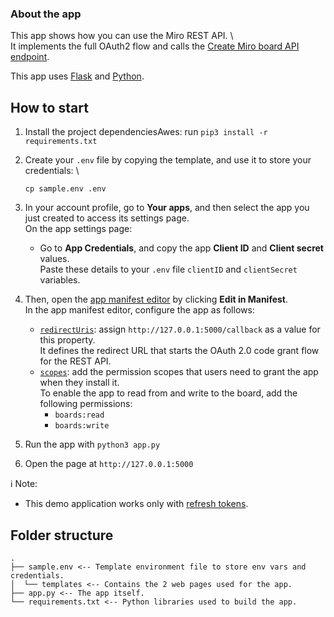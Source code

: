 ### About the app

This app shows how you can use the Miro REST API. \   
It implements the full OAuth2 flow and calls the [Create Miro board API endpoint](https://developers.miro.com/reference/create-board).

This app uses [Flask](https://flask.palletsprojects.com/en/2.1.x/) and [Python](https://www.python.org/).

## How to start

1. Install the project dependenciesAwes: run `pip3 install -r requirements.txt`
2. Create your `.env` file by copying the template, and use it to store your credentials: \
   ```
   cp sample.env .env
   ```
3. In your account profile, go to **Your apps**, and then select the app you just created to access its settings page. \
   On the app settings page:
   - Go to **App Credentials**, and copy the app **Client ID** and **Client secret** values. \
     Paste these details to your `.env` file `clientID` and `clientSecret` variables.
4. Then, open the [app manifest editor](https://developers.miro.com/docs/manually-create-an-app#step-2-configure-your-app-in-miro) by clicking **Edit in Manifest**. \
   In the app manifest editor, configure the app as follows:

   - [`redirectUris`](https://developers.miro.com/docs/app-manifest#redirecturis): assign `http://127.0.0.1:5000/callback` as a value for this property. \
     It defines the redirect URL that starts the OAuth 2.0 code grant flow for the REST API.
   - [`scopes`](https://developers.miro.com/docs/app-manifest#scopes): add the permission scopes that users need to grant the app when they install it. \
     To enable the app to read from and write to the board, add the following permissions:
     - `boards:read`
     - `boards:write`

5. Run the app with `python3 app.py`
6. Open the page at `http://127.0.0.1:5000`

ℹ️ Note:

- This demo application works only with [refresh tokens](https://developers.miro.com/reference/authorization-flow-for-expiring-tokens).

## Folder structure

```
.
├── sample.env <-- Template environment file to store env vars and credentials.
│  └── templates <-- Contains the 2 web pages used for the app.
├── app.py <-- The app itself.
└── requirements.txt <-- Python libraries used to build the app.
```
